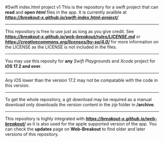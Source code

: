 #Swift index.html project v1
This is the repository for a swift project that can **read** and **open** ***html*** files in the app.
It is currently avalible at ***https://breakout-x.github.io/swift-index.html-project/***
___________
This repository is free to use just as long as you give credit.
See ***https://breakout-x.github.io/web-breakout/rules/LICENSE.md*** or ***https://creativecommons.org/licenses/by-sa/4.0/*** for more information on the LICENSE as the LICENSE is not included in the files.
___________
You may use this reposity for **any** *Swift Playgrounds* and *Xcode* project for **iOS 17.2 and over**.
___________
Any iOS lower than the version 17.2 may not be compatable with the code in this version.
___________
To get the whole repository, a git download may be required as a manual download only downloads the version content in the *zip* folder in **/archive**.
___________
This repository is highly integrated with ***https://breakout-x.github.io/web-breakout/*** as it is also used for the apple supported version of the app. You can check the **updates** page on **Web-Breakout** to find older and later versions of this repository.
